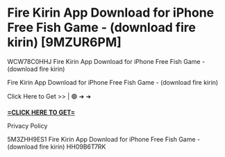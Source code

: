 # Fire Kirin App Download for iPhone Free Fish Game - (download fire kirin) [9MZUR6PM]

WCW78C0HHJ Fire Kirin App Download for iPhone Free Fish Game - (download fire kirin)

Fire Kirin App Download for iPhone Free Fish Game - (download fire kirin)

Click Here to Get >> | 🟢 ➜ ➜ 

**[=CLICK HERE TO GET=](https://www.google.com/url?q=https%3A%2F%2Fappbitly.com%2FLsGaa)**

Privacy Policy

 5M3ZHH9ES1 Fire Kirin App Download for iPhone Free Fish Game - (download fire kirin) HH09B6T7RK

